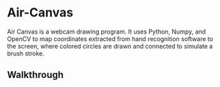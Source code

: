# Air-Canvas
Air Canvas is a webcam drawing program. It uses Python, Numpy, and OpenCV to map coordinates extracted from hand recognition software to the screen, where colored circles are drawn and connected to simulate a brush stroke.

## Walkthrough
